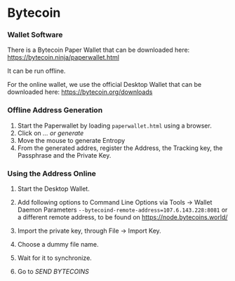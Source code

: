# Bytecoin

### Wallet Software

There is a Bytecoin Paper Wallet that can be downloaded here: <https://bytecoin.ninja/paperwallet.html>

It can be run offline. 

For the online wallet, we use the official Desktop Wallet that can be downloaded here: https://bytecoin.org/downloads

### Offline Address Generation

1. Start the Paperwallet by loading `paperwallet.html` using a browser.
2. Click on *… or generate*
3. Move the mouse to generate Entropy
4. From the generated addres, register the Address, the Tracking key, the Passphrase and the Private Key.



### Using the Address Online

1. Start the Desktop Wallet.

2. Add following options to Command Line Options via Tools -> Wallet Daemon Parameters `--bytecoind-remote-address=107.6.143.228:8081` or a different remote address, to be found on <https://node.bytecoins.world/>

3. Import the private key, through File -> Import Key.

4. Choose a dummy file name.

5. Wait for it to synchronize.

6. Go to *SEND BYTECOINS*

   ​



